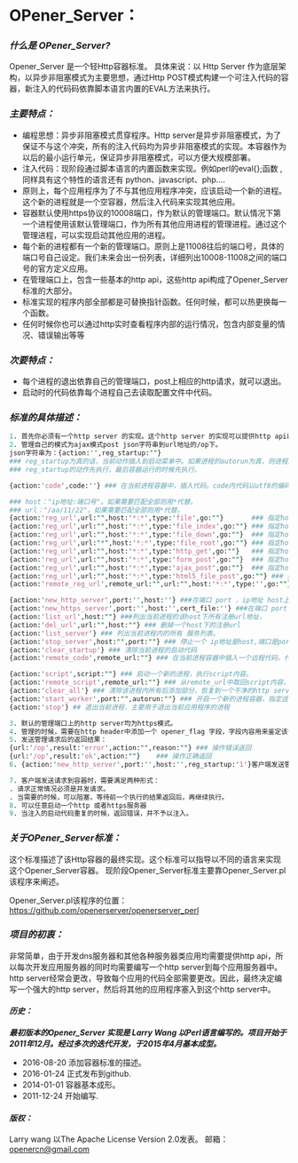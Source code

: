 # OPener_Server：

### *什么是 OPener_Server?* 
Opener_Server 是一个轻Http容器标准。 具体来说：以 Http Server 作为底层架构，以异步非阻塞模式为主要思想，通过Http POST模式构建一个可注入代码的容器，新注入的代码码依靠脚本语言内置的EVAL方法来执行。 

### *主要特点：* 
* 编程思想：异步非阻塞模式贯穿程序。Http server是异步非阻塞模式，为了保证不与这个冲突，所有的注入代码均为异步非阻塞模式的实现。本容器作为以后的最小运行单元，保证异步非阻塞模式，可以方便大规模部署。
* 注入代码：现阶段通过脚本语言的内置函数来实现。例如perl的eval{};函数 , 同样具有这个特性的语言还有 python、javascript、php....
* 原则上，每个应用程序为了不与其他应用程序冲突，应该启动一个新的进程。这个新的进程就是一个空容器，然后注入代码来实现其他应用。
* 容器默认使用https协议的10008端口，作为默认的管理端口。默认情况下第一个进程使用该默认管理端口，作为所有其他应用进程的管理进程。通过这个管理进程，可以实现启动其他应用的进程。
* 每个新的进程都有一个新的管理端口。原则上是11008往后的端口号，具体的端口号自己设定。我们未来会出一份列表，详细列出10008-11008之间的端口号的官方定义应用。
* 在管理端口上，包含一些基本的http api，这些http api构成了Opener_Server标准的大部分。
* 标准实现的程序内部全部都是可替换指针函数。任何时候，都可以热更换每一个函数。
* 任何时候你也可以通过http实时查看程序内部的运行情况，包含内部变量的情况、错误输出等等

### *次要特点：* 
* 每个进程的退出依靠自己的管理端口，post上相应的http请求，就可以退出。
* 启动时的代码依靠每个进程自己去读取配置文件中代码。

### *标准的具体描述：* 
```perl
1. 首先你必须有一个http server 的实现。这个http server 的实现可以提供http api以管理自己。
2. 管理自己的模式为ajax模式post json字符串到url地址的/op下。
json字符串为：{action:'',reg_startup:""}
### reg_startup为真的话，当前动作插入到启动菜单中。如果进程的autorun为真，则进程启动的时候，自动运行这些reg_startup为真的动作。
### reg_startup的动作先执行，最后容器运行的时候先执行。

{action:'code',code:''} ### 在当前进程容器中，插入代码。code内代码以utf8的编码格式，插入运行。

### host："ip地址:端口号"。如果需要匹配全部则用*代替。
### url："/aa/11/22"。如果需要匹配全部则用*代替。
{action:'reg_url',url:"",host:'*:*',type:'file',go:""}       ### 指定host上的url为单个文件的浏览，文件地址在go内
{action:'reg_url',url:"",host:'*:*',type:'file_index',go:""} ### 指定host上的url为文件目录的浏览，目录地址在go内
{action:'reg_url',url:"",host:'*:*',type:'file_down',go:""}  ### 指定host上的url为单个文件的下载，文件地址在go内
{action:'reg_url',url:"*",host:'*:*',type:'file_root',go:""} ### 指定host上的http server 根目录的设定，目录地址在go内
{action:'reg_url',url:"",host:'*:*',type:'http_get',go:""}   ### 指定host上的url为http get方式的请求，这个请求的处理的代码位于go内。常用于get一个虚拟地址，使用go处理好数据并返回。
{action:'reg_url',url:"",host:'*:*',type:'form_post',go:""}  ### 指定host上的url为form的post方式的请求，这个请求的处理的代码位于go内。
{action:'reg_url',url:"",host:'*:*',type:'ajax_post',go:""}  ### 指定host上的url为ajax的post方式的请求（也可以说是Http 的post模式），这个请求的处理的代码位于go内。
{action:'reg_url',url:"",host:'*:*',type:'html5_file_post',go:""} ### 指定host上的url为html5的文件 post上方式的请求。使用ajax post模式上传大的文件。上传成功后调用go
{action:'remote_reg_url',remote_url:"",url:"",host:'*:*',type:'',go:""} ### 从远程url地址中取回需要reg的go内容，然后执行reg_url操作

{action:'new_http_server',port:'',host:''} ###在端口 port ，ip地址 host上按照http server的模式监听。
{action:'new_https_server',port:'',host:'',cert_file:''} ###在端口 port ，ip地址 host上按照https server的模式监听，并配置一个证书：cert_file，证书文件和当前进程在同一个地址。
{action:'list_url',host:""} ###列出当前进程的该host下所有注册url地址，
{action:'del_url',url:"",host:""} ### 删掉一个host下的注册url
{action:'list_server'} ### 列出当前进程内的所有 服务列表。
{action:'stop_server',host:"",port:""} ### 停止一个 ip地址是host,端口是port的 服务。
{action:'clear_startup'} ### 清除当前进程的启动代码
{action:'remote_code',remote_url:""} ### 在当前进程容器中插入一个远程代码，代码位于：remote_url。

{action:'script',script:""} ### 启动一个新的进程，执行script内容。
{action:'remote_script',remote_url:""} ### 从remote_url中取回script内容，然后启动一个新的进程
{action:'clear_all'} ### 清除该进程内所有后添加部分，恢复到一个干净的http server 容器。
{action:'start_worker',port:"",autorun:""} ### 开启一个新的进程容器，指定这个容器的管理端口是port, autorun来决定这个新的进程容器是否随最初的管理进程容器一同启动。
{action:'stop'} ## 退出当前进程，主要用于退出当前应用程序的进程

3. 默认的管理端口上的http server均为https模式。
4. 管理的时候，需要在http header中添加一个 opener_flag 字段，字段内容用来鉴定该请求是否为认证的请求。
5. 发送管理请求后的返回结果：
{url:'/op',result:'error',action:"",reason:""} ### 操作错误返回
{url:'/op',result:'ok',action:""}    ### 操作正确返回
6. {action:'new_http_server',port:'',host:'',reg_startup:'1'}客户端发送管理请求并带reg_startup>0时，需要容器检测一下本次请求是否与之前的reg_startup请求有重复。重复则放弃本次reg_startup注册。如果reg_startup为-1，则从服务器删掉这条注册。

7. 客户端发送请求到容器时，需要满足两种形式：
. 请求正常情况必须是并发请求。
. 当需要的时候，可以阻塞，等待前一个执行的结果返回后，再继续执行。
8. 可以任意启动一个http 或者https服务器
9. 当注入的启动代码重复的时候，返回错误，并不予以注入。
```

### *关于OPener_Server标准：* 
这个标准描述了该Http容器的最终实现。这个标准可以指导以不同的语言来实现这个Opener_Server容器。
现阶段Opener_Server标准主要靠Opener_Server.pl该程序来阐述。

Opener_Server.pl该程序的位置：https://github.com/openerserver/openerserver_perl


### *项目的初衷：* 
非常简单，由于开发dns服务器和其他各种服务器类应用均需要提供http api，所以每次开发应用服务器的同时均需要编写一个http server到每个应用服务器中。http server经常会更改，导致每个应用的代码全部需要更改。因此，最终决定编写一个强大的http server，然后将其他的应用程序塞入到这个http server中。


#### *历史：* 
***最初版本的Opener_Server 实现是 Larry Wang 以Perl语言编写的。项目开始于2011年12月。经过多次的迭代开发，于2015年4月基本成型。***

* 2016-08-20 添加容器标准的描述。
* 2016-01-24 正式发布到github.
* 2014-01-01 容器基本成形。
* 2011-12-24 开始编写.



#### *版权：* 
Larry wang 以The Apache License Version 2.0发表。
邮箱：openercn@gmail.com
